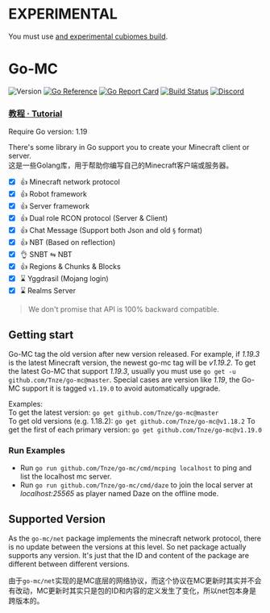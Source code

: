 # EXPERIMENTAL

You must use [and experimental cubiomes build](https://github.com/Sife-ops/cubiomes/tree/experimental).

# Go-MC

![Version](https://img.shields.io/badge/Minecraft-1.19.3-blue.svg)
[![Go Reference](https://pkg.go.dev/badge/github.com/Tnze/go-mc.svg)](https://pkg.go.dev/github.com/Tnze/go-mc)
[![Go Report Card](https://goreportcard.com/badge/github.com/Tnze/go-mc)](https://goreportcard.com/report/github.com/Tnze/go-mc)
[![Build Status](https://travis-ci.org/Tnze/go-mc.svg?branch=master)](https://travis-ci.org/Tnze/go-mc)
[![Discord](https://img.shields.io/discord/915805561138860063?label=Discord)](https://discord.gg/A4qh8BT8Ue)

### [教程 · Tutorial](https://go-mc.github.io/tutorial/)

Require Go version: 1.19

There's some library in Go support you to create your Minecraft client or server.  
这是一些Golang库，用于帮助你编写自己的Minecraft客户端或服务器。

- [x] 👍 Minecraft network protocol
- [x] 👍 Robot framework
- [x] 👍 Server framework
- [x] 👍 Dual role RCON protocol (Server & Client)
- [x] 👍 Chat Message (Support both Json and old `§` format)
- [x] 👍 NBT (Based on reflection)
- [x] 👌 SNBT ⇋ NBT
- [x] 👍 Regions & Chunks & Blocks
- [x] ⌛ Yggdrasil (Mojang login)
- [x] ⌛ Realms Server

> We don't promise that API is 100% backward compatible.

## Getting start 

Go-MC tag the old version after new version released. For example, 
if *1.19.3* is the latest Minecraft version, the newest go-mc tag will be *v1.19.2*.
To get the latest Go-MC that support *1.19.3*, usually you must use `go get -u github.com/Tnze/go-mc@master`.
Special cases are version like *1.19*, the Go-MC support it is tagged `v1.19.0` to avoid automatically upgrade. 

Examples:  
To get the latest version: `go get github.com/Tnze/go-mc@master`  
To get old versions (e.g. 1.18.2): `go get github.com/Tnze/go-mc@v1.18.2`
To get the first of each primary version: `go get github.com/Tnze/go-mc@v1.19.0`

### Run Examples

- Run `go run github.com/Tnze/go-mc/cmd/mcping localhost` to ping and list the localhost mc server.
- Run `go run github.com/Tnze/go-mc/cmd/daze` to join the local server at *localhost:25565* as player named Daze on the offline mode.

## Supported Version

As the `go-mc/net` package implements the minecraft network protocol, there is no update between the versions at this
level. So net package actually supports any version. It's just that the ID and content of the package are different
between different versions.

由于`go-mc/net`实现的是MC底层的网络协议，而这个协议在MC更新时其实并不会有改动，MC更新时其实只是包的ID和内容的定义发生了变化，所以net包本身是跨版本的。

